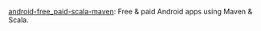[android-free_paid-scala-maven](android-free_paid-scala-maven): Free & paid Android apps using Maven & Scala.
